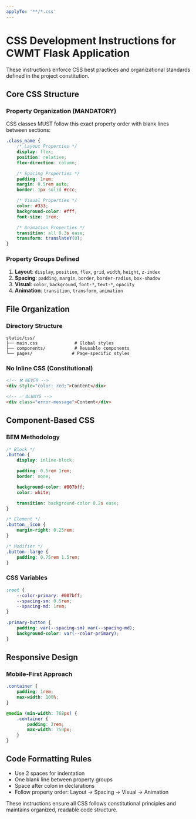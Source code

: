 ```yaml
---
applyTo: '**/*.css'
---
```


# CSS Development Instructions for CWMT Flask Application

These instructions enforce CSS best practices and organizational standards defined in the project constitution.

## Core CSS Structure

### Property Organization (MANDATORY)
CSS classes MUST follow this exact property order with blank lines between sections:

```css
.class_name {
    /* Layout Properties */
    display: flex;
    position: relative;
    flex-direction: column;

    /* Spacing Properties */
    padding: 1rem;
    margin: 0.5rem auto;
    border: 1px solid #ccc;

    /* Visual Properties */
    color: #333;
    background-color: #fff;
    font-size: 1rem;

    /* Animation Properties */
    transition: all 0.3s ease;
    transform: translateY(0);
}
```

### Property Groups Defined

1. **Layout**: `display`, `position`, `flex`, `grid`, `width`, `height`, `z-index`
2. **Spacing**: `padding`, `margin`, `border`, `border-radius`, `box-shadow`
3. **Visual**: `color`, `background`, `font-*`, `text-*`, `opacity`
4. **Animation**: `transition`, `transform`, `animation`

## File Organization

### Directory Structure
```
static/css/
├── main.css              # Global styles
├── components/           # Reusable components
└── pages/               # Page-specific styles
```

### No Inline CSS (Constitutional)
```html
<!-- ❌ NEVER -->
<div style="color: red;">Content</div>

<!-- ✅ ALWAYS -->
<div class="error-message">Content</div>
```

## Component-Based CSS

### BEM Methodology
```css
/* Block */
.button {
    display: inline-block;

    padding: 0.5rem 1rem;
    border: none;

    background-color: #007bff;
    color: white;

    transition: background-color 0.2s ease;
}

/* Element */
.button__icon {
    margin-right: 0.25rem;
}

/* Modifier */
.button--large {
    padding: 0.75rem 1.5rem;
}
```

### CSS Variables
```css
:root {
    --color-primary: #007bff;
    --spacing-sm: 0.5rem;
    --spacing-md: 1rem;
}

.primary-button {
    padding: var(--spacing-sm) var(--spacing-md);
    background-color: var(--color-primary);
}
```

## Responsive Design

### Mobile-First Approach
```css
.container {
    padding: 1rem;
    max-width: 100%;
}

@media (min-width: 768px) {
    .container {
        padding: 2rem;
        max-width: 750px;
    }
}
```

## Code Formatting Rules

- Use 2 spaces for indentation
- One blank line between property groups
- Space after colon in declarations
- Follow property order: Layout → Spacing → Visual → Animation

These instructions ensure all CSS follows constitutional principles and maintains organized, readable code structure.
